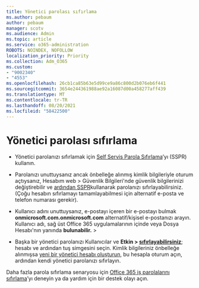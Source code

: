 ```yaml
---
title: Yönetici parolası sıfırlama
ms.author: pebaum
author: pebaum
manager: scotv
ms.audience: Admin
ms.topic: article
ms.service: o365-administration
ROBOTS: NOINDEX, NOFOLLOW
localization_priority: Priority
ms.collection: Adm_O365
ms.custom:
- "9002340"
- "4553"
ms.openlocfilehash: 26cb1ca85b63e5d99ce9a86c800d2b076eb6f441
ms.sourcegitcommit: 3654e244361988ae92a16087d00a458277aff439
ms.translationtype: MT
ms.contentlocale: tr-TR
ms.lasthandoff: 08/20/2021
ms.locfileid: "58422500"
---
```

# <a name="admin-password-reset"></a>Yönetici parolası sıfırlama

- Yönetici parolanızı sıfırlamak için [Self Servis Parola Sıfırlama](https://passwordreset.microsoftonline.com/)’yı (SSPR) kullanın.

- Parolanızı unuttuysanız ancak önbelleğe alınmış kimlik bilgileriyle oturum açtıysanız, [](https://mysignins.microsoft.com/security-info)Hesabım web > Güvenlik Bilgileri'nde güvenlik bilgilerinizi değiştirebilir ve [ardından SSPR](https://passwordreset.microsoftonline.com/)kullanarak parolanızı sıfırlayabilirsiniz. (Çoğu hesabın sıfırlamayı tamamlayabilmesi için alternatif e-posta ve telefon numarası gerekir).

- Kullanıcı adını unuttuysanız, e-postayı içeren bir e-postayı bulmak **onmicrosoft.com.onmicrosoft.com** alternatif/kişisel e-postanızı arayın.  Kullanıcı adı, sağ üst Office 365 uygulamalarının içinde veya Dosya Hesabı'nın yanında **bulunabilir.**  >  

- Başka bir yönetici parolanızı Kullanıcılar ve **Etkin > [sıfırlayabilirsiniz](https://portal.office.com/adminportal/home#/users)**; hesabı ve ardından tuş simgesini seçin.  Kimlik bilgileriniz önbelleğe alınmışsa [yeni bir yönetici hesabı oluşturun](https://portal.office.com/adminportal/home#/users), bu hesapla oturum açın, ardından kendi yönetici parolanızı sıfırlayın.

Daha fazla parola sıfırlama senaryosu için [Office 365 iş parolalarını sıfırlama](https://docs.microsoft.com/microsoft-365/admin/add-users/reset-passwords)’yı deneyin ya da yardım için bir destek olayı açın.
